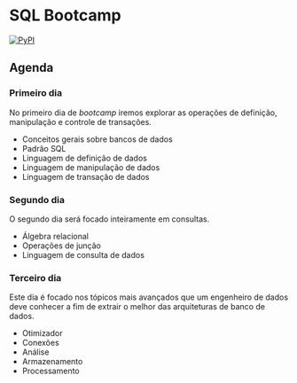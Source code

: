 # SQL Bootcamp

[![PyPI](https://img.shields.io/pypi/v/csvms)](https://pypi.org/project/csvms/) 

## Agenda

### Primeiro dia

No primeiro dia de *bootcamp* iremos explorar as operações de definição, manipulação e controle de transações.

+ Conceitos gerais sobre bancos de dados
+ Padrão SQL
+ Linguagem de definição de dados
+ Linguagem de manipulação de dados
+ Linguagem de transação de dados

### Segundo dia

O segundo dia será focado inteiramente em consultas.

+ Álgebra relacional
+ Operações de junção
+ Linguagem de consulta de dados

### Terceiro dia

Este dia é focado nos tópicos mais avançados que um engenheiro de dados deve conhecer a fim de extrair o melhor das arquiteturas de banco de dados.

+ Otimizador
+ Conexões
+ Análise
+ Armazenamento
+ Processamento
